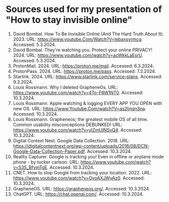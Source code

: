 # **Sources used for my presentation of "How to stay invisible online"**
    
1. David Bombal. How To Be Invisible Online (And The Hard Truth About It). 2023. URL: https://www.youtube.Com/Watch?V=lebaxsyrmcq. Accessed: 5.3.2024​.
2. David Bombal. They're watching you. Protect your online PRIVACY! 2024. URL: https://www.youtube.com/watch?v=acWkkLaEsrU. Accessed: 5.3.2024. ​
3. ProtonMail. 2024. URL: https://proton.me/mail. Accessed: 6.3.2024.​
4. ProtonPass. 2024. URL: https://proton.me/pass. Accessed: 7.3.2024.
5. Starlink. 2024. URL: https://www.starlink.com/service-plans. Accessed: 9.3.2024.​
6. Louis Rossmann. Why I deleted GrapheneOs. URL: https://www.youtube.com/watch?v=4To-F6W1NT0. Accessed: 10.3.2024.​
7. Louis Rossmann. Apple watching & logging EVERY APP YOU OPEN with new OS. URL: https://www.Youtube.Com/watch?V=as2ljnqn3na. Accessed: 10.3.2024.​
8. Louis Rossmann. Grapheneos; the greatest mobile OS of all time. Common usability misconceptions DEBUNKED! URL: https://www.youtube.com/watch?v=yIZmUINSvQ4. Accessed: 10.3.2024.​
9. Digital Context Next. Google Data Collection. 2018. URL: https://digitalcontentnext.org/wp-content/uploads/2018/08/DCN-Google-Data-Collection-Paper.pdf. Accessed: 10.3.2024.​
10. Reality Capturer. Google is tracking you! Even in offline or airplane mode phone - by tucker carlson. URL: https://www.youtube.com/watch?v=S35_BfymTgE. Accessed: 10.3.2024.​
11. CNET. How to stop Google from tracking your location. 2022. URL: https://www.youtube.com/watch?v=OvoAXJWyAz0. Accessed: 10.3.2024.​
12. GrapheneOS. URL: https://grapheneos.org/. Accessed: 10.3.2024.
13. ChatGPT. URL: https://chat.openai.com/. Accessed: 10.3.2024. 

